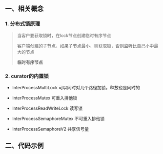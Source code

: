 ## 一、相关概念

### 1. 分布式锁原理

> 当客户要获取锁时，在lock节点创建临时有序节点
> 
> 客户端创建的子节点，如果子节点最小，则获取锁，否则监听比自己小中最大的节点
> 
> **临时有序节点**

### 2. curator的内置锁

- InterProcessMultiLock 可以同时对几个路径加锁，释放也是同时的

- InterProcessMutex 可重入排他锁

- InterProcessReadWriteLock 读写锁

- InterProcessSemaphoreMutex 不可重入排他锁

- InterProcessSemaphoreV2 共享信号量

## 二、代码示例
